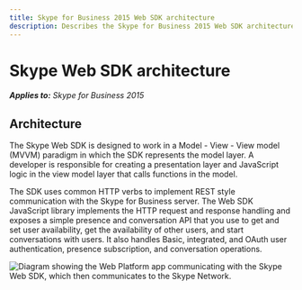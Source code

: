 ```yaml
---
title: Skype for Business 2015 Web SDK architecture
description: Describes the Skype for Business 2015 Web SDK architecture and provides best practices for the SDK's paradigm.
---
```

# Skype Web SDK architecture


 _**Applies to:** Skype for Business 2015_




## Architecture

The Skype Web SDK is designed to work in a Model - View - View model (MVVM) paradigm in which the SDK represents the model layer. A developer is responsible for creating a presentation layer and JavaScript logic in the view model layer that calls functions in the model.

The SDK uses common HTTP verbs to implement REST style communication with the Skype for Business server. The Web SDK JavaScript library implements the HTTP request and response handling and exposes a simple presence and conversation API that you use to get and set user availability, get the availability of other users, and start conversations with users. It also handles Basic, integrated, and OAuth user authentication, presence subscription, and conversation operations.


![Diagram showing the Web Platform app communicating with the Skype Web SDK, which then communicates to the Skype Network.](../images/abdc8e43-608d-4ea3-a2e3-84267caa51bd.png)

